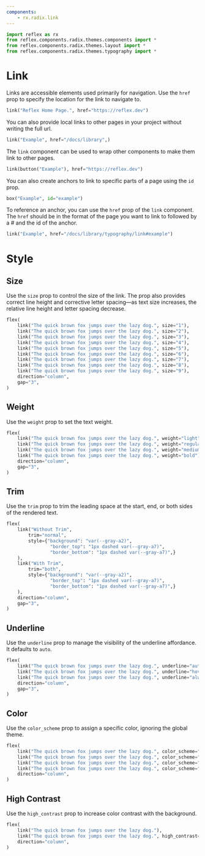 ```yaml
---
components:
    - rx.radix.link
---
```


```python exec
import reflex as rx
from reflex.components.radix.themes.components import *
from reflex.components.radix.themes.layout import *
from reflex.components.radix.themes.typography import *
```


# Link

Links are accessible elements used primarily for navigation. Use the `href` prop to specify the location for the link to navigate to.

```python demo
link("Reflex Home Page.", href="https://reflex.dev")
```


You can also provide local links to other pages in your project without writing the full url.


```python demo
link("Example", href="/docs/library",)
```

The `link` component can be used to wrap other components to make them link to other pages.


```python demo
link(button("Example"), href="https://reflex.dev")
```

You can also create anchors to link to specific parts of a page using the `id` prop.

```python demo
box("Example", id="example")
```

To reference an anchor, you can use the `href` prop of the `link` component. The `href` should be in the format of the page you want to link to followed by a # and the id of the anchor.


```python demo
link("Example", href="/docs/library/typography/link#example")
```




# Style


## Size

Use the `size` prop to control the size of the link. The prop also provides correct line height and corrective letter spacing—as text size increases, the relative line height and letter spacing decrease.


```python demo
flex(
    link("The quick brown fox jumps over the lazy dog.", size="1"),
    link("The quick brown fox jumps over the lazy dog.", size="2"),
    link("The quick brown fox jumps over the lazy dog.", size="3"),
    link("The quick brown fox jumps over the lazy dog.", size="4"),
    link("The quick brown fox jumps over the lazy dog.", size="5"),
    link("The quick brown fox jumps over the lazy dog.", size="6"),
    link("The quick brown fox jumps over the lazy dog.", size="7"),
    link("The quick brown fox jumps over the lazy dog.", size="8"),
    link("The quick brown fox jumps over the lazy dog.", size="9"),
    direction="column",
    gap="3",
)
```


## Weight

Use the `weight` prop to set the text weight.

```python demo
flex(
    link("The quick brown fox jumps over the lazy dog.", weight="light"),
    link("The quick brown fox jumps over the lazy dog.", weight="regular"),
    link("The quick brown fox jumps over the lazy dog.", weight="medium"),
    link("The quick brown fox jumps over the lazy dog.", weight="bold"),
    direction="column",
    gap="3",
)
```



## Trim

Use the `trim` prop to trim the leading space at the start, end, or both sides of the rendered text.


```python demo
flex(
    link("Without Trim",
        trim="normal",
        style={"background": "var(--gray-a2)",
                "border_top": "1px dashed var(--gray-a7)",
                "border_bottom": "1px dashed var(--gray-a7)",}
    ),
    link("With Trim",
        trim="both",
        style={"background": "var(--gray-a2)",
                "border_top": "1px dashed var(--gray-a7)",
                "border_bottom": "1px dashed var(--gray-a7)",}
    ),
    direction="column",
    gap="3",
)
```


## Underline

Use the `underline` prop to manage the visibility of the underline affordance. It defaults to `auto`.

```python demo
flex(
    link("The quick brown fox jumps over the lazy dog.", underline="auto"),
    link("The quick brown fox jumps over the lazy dog.", underline="hover"),
    link("The quick brown fox jumps over the lazy dog.", underline="always"),
    direction="column",
    gap="3",
)
```


## Color

Use the `color_scheme` prop to assign a specific color, ignoring the global theme.


```python demo
flex(
    link("The quick brown fox jumps over the lazy dog.", color_scheme="indigo"),
    link("The quick brown fox jumps over the lazy dog.", color_scheme="cyan"),
    link("The quick brown fox jumps over the lazy dog.", color_scheme="crimson"),
    link("The quick brown fox jumps over the lazy dog.", color_scheme="orange"),
    direction="column",
)
```

## High Contrast

Use the `high_contrast` prop to increase color contrast with the background.


```python demo
flex(
    link("The quick brown fox jumps over the lazy dog."),
    link("The quick brown fox jumps over the lazy dog.", high_contrast=True),
    direction="column",
)
```